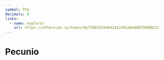 ```yaml
---
symbol: PCO
decimals: 8
links:
  - name: explorer
    url: https://etherscan.io/token/0xf5B815344641412401d8e868790dBD125e6761Ca
---
```


# Pecunio
